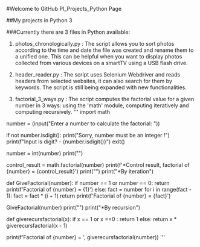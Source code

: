 #Welcome to GitHub PI_Projects_Python Page

##My projects in Python 3

###Currently there are 3 files in Python available:

1. photos_chronologically.py : The script allows you to sort photos according to the time and date the file was created and rename them to a unified one. This can be helpful when you want to display photos collected from various devices on a smartTV using a USB flash drive.

2. header_reader.py : The script uses Selenium Webdriver and reads headers from selected websites, it can also search for them by keywords. The script is still being expanded with new functionalities.

3. factorial_3_ways.py : The script computes the factorial value for a given number in 3 ways: using the 'math' module, computing iteratively and computing recursively.
'''
import math

number = (input("Enter a number to calculate the factorial: "))

if not number.isdigit():
    print("Sorry, number must be an integer !")
    print(f"Input is digit? - {number.isdigit()}")
    exit()

number = int(number)
print("")

control_result = math.factorial(number)
print(f'*Control result, factorial of {number} = {control_result}')
print("")
print("*By iteration")

def GiveFactorial(number):
    if number == 1 or number == 0:
        return print(f'Factorial of {number} = {1}')
    else:
        fact = number
        for i in range(fact - 1):
            fact = fact * (i + 1)
        return print(f'Factorial of {number} = {fact}')

GiveFactorial(number)
print("")
print("*By recursion")

def giverecursfactorial(x):
    if x == 1 or x ==0 :
        return 1
    else:
        return x * giverecursfactorial(x - 1)

print(f'Factorial of {number} = ', giverecursfactorial(number))
'''

